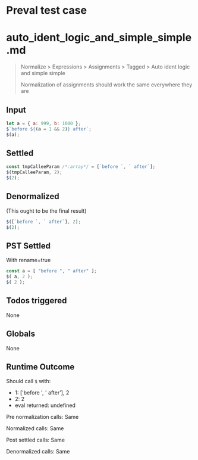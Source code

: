 # Preval test case

# auto_ident_logic_and_simple_simple.md

> Normalize > Expressions > Assignments > Tagged > Auto ident logic and simple simple
>
> Normalization of assignments should work the same everywhere they are

## Input

`````js filename=intro
let a = { a: 999, b: 1000 };
$`before ${(a = 1 && 2)} after`;
$(a);
`````


## Settled


`````js filename=intro
const tmpCalleeParam /*:array*/ = [`before `, ` after`];
$(tmpCalleeParam, 2);
$(2);
`````


## Denormalized
(This ought to be the final result)

`````js filename=intro
$([`before `, ` after`], 2);
$(2);
`````


## PST Settled
With rename=true

`````js filename=intro
const a = [ "before ", " after" ];
$( a, 2 );
$( 2 );
`````


## Todos triggered


None


## Globals


None


## Runtime Outcome


Should call `$` with:
 - 1: ['before ', ' after'], 2
 - 2: 2
 - eval returned: undefined

Pre normalization calls: Same

Normalized calls: Same

Post settled calls: Same

Denormalized calls: Same

